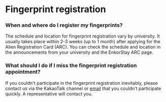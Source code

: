 # Fingerprint registration

### When and where do I register my fingerprints?

The schedule and location for fingerprint registration vary by university. It usually takes place within 2-3 weeks (up to 1 month) after applying for the Alien Registration Card (ARC). You can check the schedule and location in the announcements from your university and the EnkorStay ARC page.

### What should I do if I miss the fingerprint registration appointment?

If you couldn't participate in the fingerprint registration inevitably, please contact us via the KakaoTalk channel or [email](mailto:visa-help@enkor.kr) that you couldn't participate quickly. A representative will contact you.
